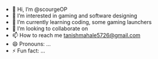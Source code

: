 - 👋 Hi, I’m @scourgeOP
- 👀 I’m interested in gaming and software designing
- 🌱 I’m currently learning coding, some gaming launchers
- 💞️ I’m looking to collaborate on 
- 📫 How to reach me tanishmahale5726@gmail.com
- 😄 Pronouns: ...
- ⚡ Fun fact: ...

<!---
scourgeOP/scourgeOP is a ✨ special ✨ repository because its `README.md` (this file) appears on your GitHub profile.
You can click the Preview link to take a look at your changes.
--->
